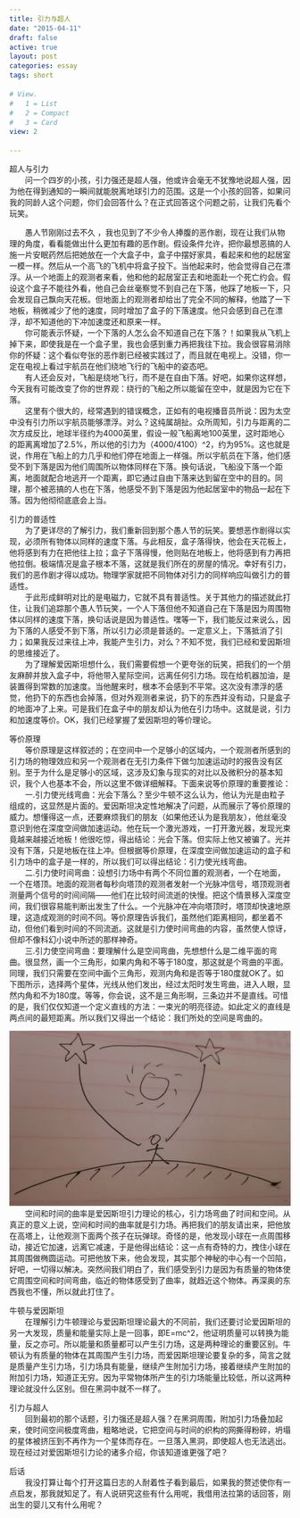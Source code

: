 ```yaml
---
title: 引力与超人
date: "2015-04-11"
draft: false
active: true
layout: post
categories: essay
tags: short

# View.
#   1 = List
#   2 = Compact
#   3 = Card
view: 2

---
```

超人与引力<br>
　　问一个四岁的小孩，引力强还是超人强，他或许会毫无不犹豫地说超人强，因为他在得到通知的一瞬间就能脱离地球引力的范围。这是一个小孩的回答，如果问我的同龄人这个问题，你们会回答什么？在正式回答这个问题之前，让我们先看个玩笑。<br>
<!--more-->
　　愚人节刚刚过去不久 ，我也见到了不少令人捧腹的恶作剧，现在让我们从物理的角度，看看能做出什么更加有趣的恶作剧。假设条件允许，把你最想恶搞的人施一片安眠药然后把她放在一个大盒子中，盒子中摆好家具，看起来和他的起居室一模一样。然后从一个高飞的飞机中将盒子投下。当他起来时，他会觉得自己在漂浮。从一个地面上的观测者来看，他和他的起居室正去和地面赴一个死亡约会。假设这个盒子不能往外看，他自己会丝毫察觉不到自己在下落，他踩了地板一下，只会发现自己飘向天花板。但地面上的观测者却给出了完全不同的解释，他踏了一下地板，稍微减少了他的速度，同时增加了盒子的下落速度。他只会感到自己在漂浮，却不知道他的下冲加速度还和原来一样。<br>
　　你可能表示怀疑，一个下落的人怎么会不知道自己在下落？！如果我从飞机上掉下来，即使我是在一个盒子里，我也会感到重力再把我往下拉。我会很容易消除你的怀疑：这个看似夸张的恶作剧已经被实践过了，而且就在电视上。没错，你一定在电视上看过宇航员在他们绕地飞行的飞船中的姿态吧。<br>
　　有人还会反对，飞船是绕地飞行，而不是在自由下落。好吧，如果你这样想，今天我有可能改变了你的世界观：绕行的飞船之所以能留在空中，就是因为它在下落。<br>
　　这里有个很大的，经常遇到的错误概念，正如有的电视播音员所说：因为太空中没有引力所以宇航员能够漂浮。对么？这纯属胡扯。众所周知，引力与距离的二次方成反比，地球半径约为4000英里，假设一般飞船离地100英里，这时距地心的距离离增加了2.5%，所以他的引力为（4000/4100）^2，约为95%。这也就是说，作用在飞船上的力几乎和他们停在地面上一样强。所以宇航员在下落，他们感受不到下落是因为他们周围所以物体同样在下落。换句话说，飞船没下落一个距离，地面就配合地逃开一个距离，即它通过自由下落来达到留在空中的目的。同理，那个被恶搞的人也在下落，他感受不到下落是因为他起居室中的物品一起在下落。因为他彻彻底底会上当。<br>

引力的普适性<br>
　　为了更详尽的了解引力，我们重新回到那个愚人节的玩笑。要想恶作剧得以实现，必须所有物体以同样的速度下落。与此相反，盒子落得快，他会在天花板上，他将感到有力在把他往上拉；盒子下落得慢，他则贴在地板上，他将感到有力再把他拉倒。极端情况是盒子根本不落，这就是我们所在的房屋的情况。幸好有引力，我们的恶作剧才得以成功。物理学家就把不同物体对引力的同样响应叫做引力的普适性。<br>
　　于此形成鲜明对比的是电磁力，它就不具有普适性。关于其他力的描述就此打住，让我们追踪那个愚人节玩笑，一个人下落但他不知道自己在下落是因为周围物体以同样的速度下落，换句话说是因为普适性。嘿等一下，我们能反过来说么，因为下落的人感受不到下落，所以引力必须是普适的。一定意义上，下落抵消了引力；如果我反过来往上冲，我能产生引力，对么？不知不觉，我们已经和爱因斯坦的思维接近了。<br>
　　为了理解爱因斯坦想什么，我们需要假想一个更夸张的玩笑，把我们的一个朋友麻醉并放入盒子中，将他带入星际空间，远离任何引力场。现在给机器加油，是装置得到常数的加速度。当他醒来时，根本不会感到不平常。这次没有漂浮的感觉，他扔下的东西也会掉落，但对外观测者来说，扔下的东西并没有动，只是盒子的地面冲了上来。可是我们在盒子中的朋友却认为他在引力场中。这就是说，引力和加速度等价。OK，我们已经掌握了爱因斯坦的等价理论。<br>

等价原理<br>
　　等价原理是这样叙述的；在空间中一个足够小的区域内，一个观测者所感到的引力场的物理效应和另一个观测者在无引力条件下做匀加速运动时的报告没有区别。至于为什么是足够小的区域，这涉及幻象与现实的对比以及微积分的基本知识，我个人也基本不会，所以这里不做详细解释。下面来说等价原理的重要推论：<br>
　　一.引力使光线弯曲：光会下落么？至少牛顿不这么认为，他认为光是由粒子组成的，这显然是片面的。爱因斯坦决定性地解决了问题，从而展示了等价原理的威力。想懂得这一点，还要麻烦我们的朋友（如果他还认为是我朋友），他丝毫没意识到他在深度空间做加速运动。他在玩一个激光游戏，一打开激光器，发现光束竟越来越接近地板！他很吃惊，得出结论：光会下落。但实际上他又被骗了。光并没有下落，只是地板在往上冲。但根据等价原理，在深度空间做加速运动的盒子和引力场中的盒子是一样的，所以我们可以得出结论：引力使光线弯曲。<br>
　　二.引力使时间弯曲：设想引力场中有两个不同位置的观测者，一个在地面，一个在塔顶。地面的观测者每秒向塔顶的观测者发射一个光脉冲信号，塔顶观测者测量两个信号的时间间隔——他们在比较时间流逝的快慢。把这个情景移入深度空间，我们很容易能判断出发生了什么。一个光脉冲在冲向塔顶时，塔顶却快速地原理，这造成观测的时间不同。等价原理告诉我们，虽然他们距离相同，都坐着不动，但他们看到时间的不同流逝。这就是引力使时间弯曲的内容，虽然使人惊讶，但却不像科幻小说中所述的那样神奇。<br>
　　三.引力使空间弯曲：要理解什么是空间弯曲，先想想什么是二维平面的弯曲。很显然，画一个三角形，如果内角和不等于180度，那这就是个弯曲的平面。同理，我们只需要在空间中画个三角形，观测内角和是否等于180度就OK了。如下图所示，选择两个星体，光线从他们发出，经过太阳时发生弯曲，进入人眼，显然内角和不为180度。等等，你会说，这不是三角形啊，三条边并不是直线。可惜的是，我们仅仅知道一个定义直线的方法：一束光的明亮径迹。如此定义的直线是两点间的最短距离。所以我们又得出一个结论：我们所处的空间是弯曲的。<br>

![Image Title](./superman.png)<br>
　　空间和时间的曲率是爱因斯坦引力理论的核心，引力场弯曲了时间和空间。从真正的意义上说，空间和时间的曲率就是引力场。再把我们的朋友请出来，把他放在高塔上，让他观测下面两个孩子在玩弹球。奇怪的是，他发现小球在一点周围移动，接近它加速，远离它减速，于是他得出结论：这一点有奇特的力，拽住小球在其周围做椭圆运动。可把他放下来，他会发现，其实那个神秘的中心有一个凹陷，好吧，一切得以解决。突然间我们明白了，我们感受到引力是因为有质量的物体使它周围空间和时间弯曲，临近的物体感受到了曲率，就趋近这个物体。再深奥的东西我也不懂，所以就此打住了。<br>

牛顿与爱因斯坦<br>
　　在理解引力牛顿理论与爱因斯坦理论最大的不同前，我们还要讨论爱因斯坦的另一大发现，质量和能量实际上是一回事，即E=mc^2，他证明质量可以转换为能量，反之亦可。所以能量和质量都可以产生引力场，这是两种理论的重要区别。牛顿认为有质量的物体在其周围产生引力场，而爱因斯坦理论要复杂的多，简言之就是质量产生引力场，引力场具有能量，继续产生附加引力场，接着继续产生附加的附加引力场，知道正无穷。因为平常物体所产生的引力场能量比较低，所以这两种理论就没什么区别。但在黑洞中就不一样了。<br>

引力与超人<br>
　　回到最初的那个话题，引力强还是超人强？在黑洞周围，附加引力场叠加起来，使时间空间极度弯曲，粗略地说，它把空间与时间的织构的网撕得粉碎，坍塌的星体被挤压到不再作为一个星体而存在。一旦落入黑洞，即使超人也无法逃出。现在经过对爱因斯坦引力论的诸多介绍，你该知道谁更强了吧？<br>

后话<br>
　　我没打算让每个打开这篇日志的人耐着性子看到最后，如果我的赘述使你有一点启发，那我就知足了。有人说研究这些有什么用呢，我借用法拉第的话回答，刚出生的婴儿又有什么用呢？<br>

